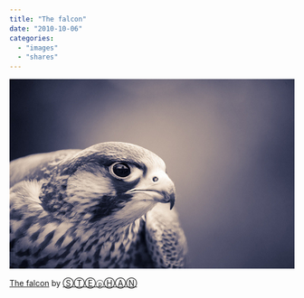 ```yaml
---
title: "The falcon"
date: "2010-10-06"
categories: 
  - "images"
  - "shares"
---
```


![](images/tumblr_l9oabqQJIK1qz4vrlo1_640.jpg)

[The falcon](http://www.flickr.com/photos/bremicker/5041434756/) by [ⓈⓉⒺⓟⒽⒶⓃ](http://flickr.com/photos/bremicker)

